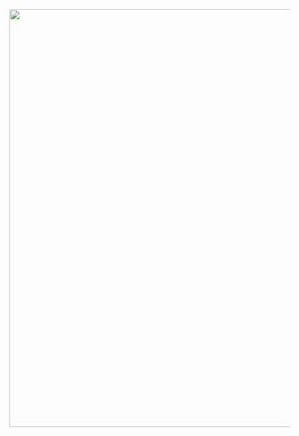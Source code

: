 <img src="https://github.com/ACHarrison32/Software-Engineering---Lunch-Decider-App/blob/main/Documentation/Sketches/Andrew's_Logo_Sketches/20230207_235501.png" width="750">
